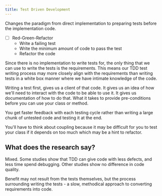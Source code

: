 ```yaml
---
title: Test Driven Development
---
```


Changes the paradigm from direct implementation to preparing tests before 
the implementation code. 

- [ ] Red-Green-Refactor
    - Write a failing test
    - Write the minimum amount of code to pass the test
    - Refactor the code

Since there is no implementation to write tests for, the only thing that we
can use to write the tests is the requirements. This means our TDD test writing
process may more closely align with the requirements than writing tests in a
white box manner where we have intimate knowledge of the code. 

Writing a test first, gives us a client of that code. It gives us an idea of
how we'll need to interact with the code to be able to use it. It gives us
documentation of how to do that. What it takes to provide pre-conditions before
you can use your class or method. 

You get faster feedback with each testing cycle rather than writing a large
chunk of untested code and testing it at the end.

You'll have to think about coupling because it may be difficult for you to test
your class if it depends on too much which may be a hint to refactor.

## What does the research say?

Mixed. Some studies show that TDD can give code with less defects, and less time
spend debugging. Other studies show no difference in code quality.

Benefit may not result from the tests themselves, but the process surrounding
writing the tests - a slow, methodical approach to converting requirements into
code.